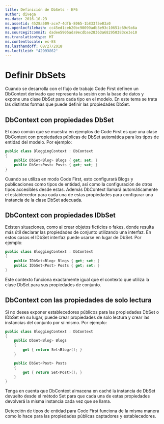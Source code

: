 ```yaml
---
title: Definición de DbSets - EF6
author: divega
ms.date: 2016-10-23
ms.assetid: 4528a509-ace7-4dfb-8065-1b833f5e03a0
ms.openlocfilehash: cc45ed1ceb20bc90090adb3e93c10651c69c9a6a
ms.sourcegitcommit: dadee5905ada9ecdbae28363a682950383ce3e10
ms.translationtype: MT
ms.contentlocale: es-ES
ms.lasthandoff: 08/27/2018
ms.locfileid: "42993862"
---
```

# <a name="defining-dbsets"></a>Definir DbSets
Cuando se desarrolla con el flujo de trabajo Code First definen un DbContext derivado que representa la sesión con la base de datos y expone una clase DbSet para cada tipo en el modelo. En este tema se trata las distintas formas que puede definir las propiedades DbSet.  

## <a name="dbcontext-with-dbset-properties"></a>DbContext con propiedades DbSet  

El caso común que se muestra en ejemplos de Code First es que una clase DbContext con propiedades públicas de DbSet automática para los tipos de entidad del modelo. Por ejemplo:  

``` csharp
public class BloggingContext : DbContext
{
    public DbSet<Blog> Blogs { get; set; }
    public DbSet<Post> Posts { get; set; }
}
```  

Cuando se utiliza en modo Code First, esto configurará Blogs y publicaciones como tipos de entidad, así como la configuración de otros tipos accesibles desde estas. Además DbContext llamará automáticamente el establecedor para cada una de estas propiedades para configurar una instancia de la clase DbSet adecuada.  

## <a name="dbcontext-with-idbset-properties"></a>DbContext con propiedades IDbSet  

Existen situaciones, como al crear objetos ficticios o fakes, donde resulta más útil declarar las propiedades de conjunto utilizando una interfaz. En estos casos el IDbSet interfaz puede usarse en lugar de DbSet. Por ejemplo:  

``` csharp
public class BloggingContext : DbContext
{
    public IDbSet<Blog> Blogs { get; set; }
    public IDbSet<Post> Posts { get; set; }
}
```  

Este contexto funciona exactamente igual que el contexto que utiliza la clase DbSet para sus propiedades de conjunto.  

## <a name="dbcontext-with-read-only-set-properties"></a>DbContext con las propiedades de solo lectura  

Si no desea exponer establecedores públicos para las propiedades DbSet o IDbSet en su lugar, puede crear propiedades de solo lectura y crear las instancias del conjunto por sí mismo. Por ejemplo:  

``` csharp
public class BloggingContext : DbContext
{
    public DbSet<Blog> Blogs
    {
        get { return Set<Blog>(); }
    }

    public DbSet<Post> Posts
    {
        get { return Set<Post>(); }
    }
}
```  

Tenga en cuenta que DbContext almacena en caché la instancia de DbSet devuelto desde el método Set para que cada una de estas propiedades devolverá la misma instancia cada vez que se llama.  

Detección de tipos de entidad para Code First funciona de la misma manera como lo hace para las propiedades públicas captadores y establecedores.  
